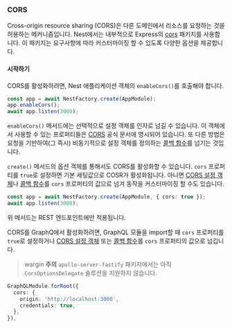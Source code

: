 ### CORS

Cross-origin resource sharing (CORS)은 다른 도메인에서 리소스를 요청하는 것을 허용하는 메커니즘입니다. Nest에서는 내부적으로 Express의 [cors](https://github.com/expressjs/cors) 패키지를 사용합니다. 이 패키지는 요구사항에 따라 커스터마이징 할 수 있도록 다양한 옵션을 제공합니다.

#### 시작하기

CORS를 활성화하려면, Nest 애플리케이션 객체의 `enableCors()`를 호출해야 합니다.

```typescript
const app = await NestFactory.create(AppModule);
app.enableCors();
await app.listen(3000);
```

`enableCors()` 메서드에는 선택적으로 설정 객체를 인자로 넘길 수 있습니다. 이 객체에서 사용할 수 있는 프로퍼티들은 [CORS](https://github.com/expressjs/cors#configuration-options) 공식 문서에 명시되어 있습니다. 또 다른 방법은 요청을 기반하여(그 즉시) 비동기적으로 설정 객체를 정의하는 [콜백 함수](https://github.com/expressjs/cors#configuring-cors-asynchronously)를 넘기는 것입니다.

`create()` 메서드의 옵션 객체를 통해서도 CORS를 활성화할 수 있습니다. `cors` 프로퍼티를 `true`로 설정하면 기본 세팅값으로 COSR가 활성화됩니다. 아니면 [CORS 설정 객체](https://github.com/expressjs/cors#configuration-options)나 [콜백 함수](https://github.com/expressjs/cors#configuring-cors-asynchronously)를 `cors` 프로퍼티의 값으로 넘겨 동작을 커스터마이징 할 수도 있습니다.

```typescript
const app = await NestFactory.create(AppModule, { cors: true });
await app.listen(3000);
```

위 메서드는 REST 엔드포인트에만 적용됩니다.

CORS를 GraphQ에서 활성화하려면, GraphQL 모듈을 import할 때 `cors` 프로퍼티를 `true`로 설정하거나 [CORS 설정 객체](https://github.com/expressjs/cors#configuration-options) 또는 [콜백 함수](https://github.com/expressjs/cors#configuring-cors-asynchronously)를 `cors` 프로퍼티의 값으로 넘깁니다.

> wargin **주의** `apollo-server-fastify` 패키지에서는 아직 `CorsOptionsDelegate` 솔루션을 지원하지 않습니다.

```typescript
GraphQLModule.forRoot({
  cors: {
    origin: 'http://localhost:3000',
    credentials: true,
  },
}),
```
